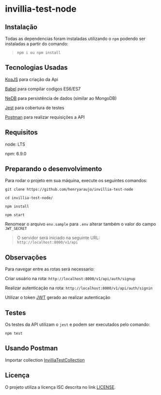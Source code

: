 # invillia-test-node

## Instalação
Todas as dependencias foram instaladas utilizando o `npm` podendo ser instaladas a partir do comando:
> `npm i ou npm install`

## Tecnologias Usadas
[KoaJS](https://koajs.com/) para criação da Api

[Babel](https://babeljs.io/) para compilar codigos ES6/ES7

[NeDB](https://github.com/louischatriot/nedb) para persistência de dados (similar ao MongoDB)

[Jest](https://github.com/louischatriot/nedb) para cobertura de testes

[Postman](https://www.getpostman.com/) para realizar requisições a API

## Requisitos
node: LTS

npm: 6.9.0

## Preparando o desenvolvimento
Para rodar o projeto em sua máquina, execute os seguintes comandos:

`git clone https://github.com/henryaraujo/invillia-test-node`

`cd invillia-test-node/`

`npm install`

`npm start`

Renomear o arquivo `env.sample` para `.env` alterar também o valor do campo `JWT_SECRET` 

> O servidor será iniciado na seguinte URL: `http://localhost:8000/v1/api`

## Observações
Para navegar entre as rotas será necessario:

Criar usuário na rota: `http://localhost:8000/v1/api/auth/signup`

Realizar autenticação na rota: `http://localhost:8000/v1/api/auth/signin`

Utilizar o token [JWT](https://jwt.io/) gerado ao realizar autenticação

## Testes
Os testes da API utilizam o `jest` e podem ser executados pelo comando:

`npm test`

## Usando Postman

Importar collection [InvilliaTestCollection](https://www.getpostman.com/collections/cd374fead3edc793c231)

## Licença
O projeto utiliza a licença ISC descrita no link [LICENSE](https://pt.wikipedia.org/wiki/Licen%C3%A7a_ISC).